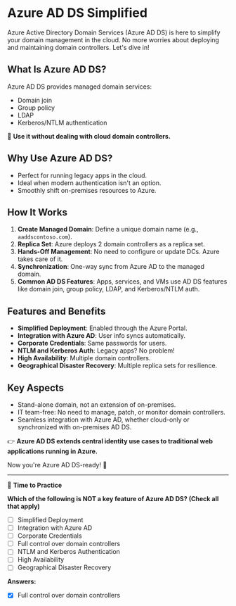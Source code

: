 # Azure AD DS Simplified

Azure Active Directory Domain Services (Azure AD DS) is here to simplify your domain management in the cloud. No more worries about deploying and maintaining domain controllers. Let's dive in!

## What Is Azure AD DS?

Azure AD DS provides managed domain services:
- Domain join
- Group policy
- LDAP
- Kerberos/NTLM authentication

🚀 **Use it without dealing with cloud domain controllers.**

## Why Use Azure AD DS?

- Perfect for running legacy apps in the cloud.
- Ideal when modern authentication isn't an option.
- Smoothly shift on-premises resources to Azure.

## How It Works

1. **Create Managed Domain**: Define a unique domain name (e.g., `aaddscontoso.com`).
2. **Replica Set**: Azure deploys 2 domain controllers as a replica set.
3. **Hands-Off Management**: No need to configure or update DCs. Azure takes care of it.
4. **Synchronization**: One-way sync from Azure AD to the managed domain.
5. **Common AD DS Features**: Apps, services, and VMs use AD DS features like domain join, group policy, LDAP, and Kerberos/NTLM auth.

## Features and Benefits

- **Simplified Deployment**: Enabled through the Azure Portal.
- **Integration with Azure AD**: User info syncs automatically.
- **Corporate Credentials**: Same passwords for users.
- **NTLM and Kerberos Auth**: Legacy apps? No problem!
- **High Availability**: Multiple domain controllers.
- **Geographical Disaster Recovery**: Multiple replica sets for resilience.

## Key Aspects

- Stand-alone domain, not an extension of on-premises.
- IT team-free: No need to manage, patch, or monitor domain controllers.
- Seamless integration with Azure AD, whether cloud-only or synchronized with on-premises AD DS.

👉 **Azure AD DS extends central identity use cases to traditional web applications running in Azure.**

Now you're Azure AD DS-ready! 🚀

---

🧐 **Time to Practice**

**Which of the following is NOT a key feature of Azure AD DS? (Check all that apply)**

- [ ] Simplified Deployment
- [ ] Integration with Azure AD
- [ ] Corporate Credentials
- [ ] Full control over domain controllers
- [ ] NTLM and Kerberos Authentication
- [ ] High Availability
- [ ] Geographical Disaster Recovery

**Answers:**

- [x] Full control over domain controllers